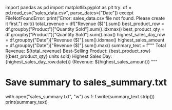 import pandas as pd
import matplotlib.pyplot as plt
try:
    df = pd.read_csv("sales_data.csv", parse_dates=["Date"])
except FileNotFoundError:
    print("Error: sales_data.csv file not found. Please create it first.")
    exit()
 total_revenue = df["Revenue ($)"].sum()
  best_product_row = df.groupby("Product")["Quantity Sold"].sum().idxmax()
best_product_qty = df.groupby("Product")["Quantity Sold"].sum().max()
highest_sales_day_row = df.groupby("Date")["Revenue ($)"].sum().idxmax()
highest_sales_amount = df.groupby("Date")["Revenue ($)"].sum().max()
summary_text = f"""
Total Revenue: ${total_revenue}
Best-Selling Product: {best_product_row} ({best_product_qty} units sold)
Highest Sales Day: {highest_sales_day_row.date()} (Revenue: ${highest_sales_amount})
"""

# Save summary to sales_summary.txt
with open("sales_summary.txt", "w") as f:
    f.write(summary_text.strip())
    print(summary_text)
